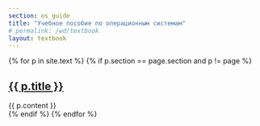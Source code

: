 ```yaml
---
section: os_guide
title: "Учебное пособие по операционным системам"
# permalink: /wd/textbook
layout: textbook
---
```


{% for p in site.text %}
  {% if p.section == page.section and p != page %}
<h2 id="{{ p.title }}"><a href="{{ p.url }}">{{ p.title }}</a> </h2>
<div>
{{ p.content }} 
</div>
  {% endif %}
{% endfor %}